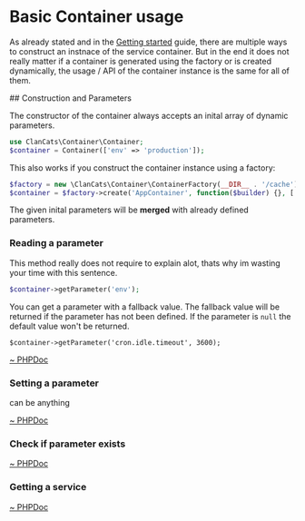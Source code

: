 # Basic Container usage

As already stated and in the [Getting started](docs://introduction/getting-started) guide, there are multiple ways to construct an instnace of the service container. But in the end it does not really matter if a container is generated using the factory or is created dynamically, the usage / API of the container instance is the same for all of them.

## Construction and Parameters

The constructor of the container always accepts an inital array of dynamic parameters.

```php
use ClanCats\Container\Container;
$container = Container(['env' => 'production']);
```

This also works if you construct the container instance using a factory:

```php
$factory = new \ClanCats\Container\ContainerFactory(__DIR__ . '/cache');
$container = $factory->create('AppContainer', function($builder) {}, ['env' => 'production']);
```

The given inital parameters will be **merged** with already defined parameters. 

### Reading a parameter

This method really does not require to explain alot, thats why im wasting your time with this sentence. 

```php
$container->getParameter('env');
```

You can get a parameter with a fallback value. The fallback value will be returned if the parameter has not been defined. If the parameter is `null` the default value won't be returned.

```
$container->getParameter('cron.idle.timeout', 3600);
```

[~ PHPDoc](/src/Container.php#getParameter)

### Setting a parameter

can be anything

[~ PHPDoc](/src/Container.php#setParameter)

### Check if parameter exists

[~ PHPDoc](/src/Container.php#hasParameter)

### Getting a service

[~ PHPDoc](/src/Container.php#get)
